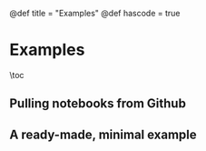@def title = "Examples"
@def hascode = true


<!-- @def tags = ["syntax", "code", "image"] -->

# Examples

\toc

## Pulling notebooks from Github

## A ready-made, minimal example


